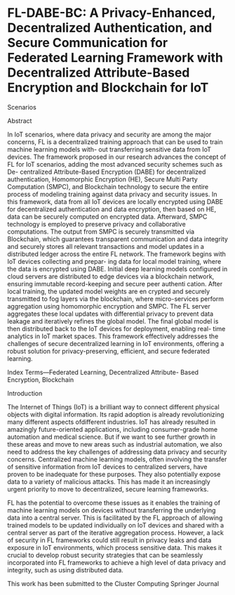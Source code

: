 # FL-DABE-BC: A Privacy-Enhanced, Decentralized Authentication, and Secure Communication for Federated Learning Framework with Decentralized Attribute-Based Encryption and Blockchain for IoT
Scenarios

Abstract

In IoT scenarios, where data privacy and security
are among the major concerns, FL is a decentralized training
approach that can be used to train machine learning models with-
out transferring sensitive data from IoT devices. The framework
proposed in our research advances the concept of FL for IoT
scenarios, adding the most advanced security schemes such as De-
centralized Attribute-Based Encryption (DABE) for decentralized
authentication, Homomorphic Encryption (HE), Secure Multi
Party Computation (SMPC), and Blockchain technology to secure
the entire process of modeling training against data privacy and
security issues. In this framework, data from all IoT devices are
locally encrypted using DABE for decentralized authentication
and data encryption, then based on HE, data can be securely
computed on encrypted data. Afterward, SMPC technology is
employed to preserve privacy and collaborative computations.
The output from SMPC is securely transmitted via Blockchain,
which guarantees transparent communication and data integrity
and securely stores all relevant transactions and model updates
in a distributed ledger across the entire FL network.
The framework begins with IoT devices collecting and prepar-
ing data for local model training, where the data is encrypted
using DABE. Initial deep learning models configured in cloud
servers are distributed to edge devices via a blockchain network,
ensuring immutable record-keeping and secure peer authenti
cation. After local training, the updated model weights are en
crypted and securely transmitted to fog layers via the blockchain,
where micro-services perform aggregation using homomorphic
encryption and SMPC. The FL server aggregates these local
updates with differential privacy to prevent data leakage and
iteratively refines the global model. The final global model is then
distributed back to the IoT devices for deployment, enabling real-
time analytics in IoT market spaces. This framework effectively
addresses the challenges of secure decentralized learning in IoT
environments, offering a robust solution for privacy-preserving,
efficient, and secure federated learning.

Index Terms—Federated Learning, Decentralized Attribute-
Based Encryption, Blockchain

Introduction

The Internet of Things (IoT) is a brilliant way to connect
different physical objects with digital information. Its rapid
adoption is already revolutionizing many different aspects ofdifferent industries. IoT has already resulted in amazingly
future-oriented applications, including consumer-grade home
automation and medical science. But if we want to see further
growth in these areas and move to new areas such as industrial
automation, we also need to address the key challenges of
addressing data privacy and security concerns. Centralized
machine learning models, often involving the transfer of
sensitive information from IoT devices to centralized servers,
have proven to be inadequate for these purposes. They also
potentially expose data to a variety of malicious attacks.
This has made it an increasingly urgent priority to move to
decentralized, secure learning frameworks.

FL has the potential to overcome these issues as it enables
the training of machine learning models on devices without
transferring the underlying data into a central server. This is
facilitated by the FL approach of allowing trained models
to be updated individually on IoT devices and shared with
a central server as part of the iterative aggregation process.
However, a lack of security in FL frameworks could still result
in privacy leaks and data exposure in IoT environments, which
process sensitive data. This makes it crucial to develop robust
security strategies that can be seamlessly incorporated into
FL frameworks to achieve a high level of data privacy and
integrity, such as using distributed data.



This work has been submitted to the Cluster Computing Springer Journal
